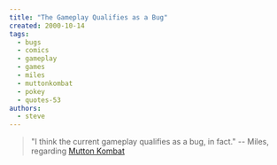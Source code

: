```yaml
---
title: "The Gameplay Qualifies as a Bug"
created: 2000-10-14
tags: 
  - bugs
  - comics
  - gameplay
  - games
  - miles
  - muttonkombat
  - pokey
  - quotes-53
authors: 
  - steve
---
```


> "I think the current gameplay qualifies as a bug, in fact." \-- Miles, regarding [Mutton Kombat](http://spaceninja.local/downloads/mk/)
